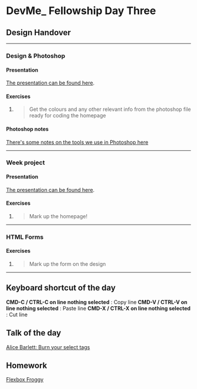 # DevMe_ Fellowship Day Three
## Design Handover

---

### Design & Photoshop

#### Presentation

[The presentation can be found here](https://gitpitch.com/develop-me/fellowship-wk1-beg-html-css?p=day03/01DesignPhotoshop).

#### Exercises

1. > Get the colours and any other relevant info from the photoshop file ready for coding the homepage

#### Photoshop notes

[There's some notes on the tools we use in Photoshop here](photoshopNotes)

---

### Week project

#### Presentation

[The presentation can be found here](https://gitpitch.com/develop-me/fellowship-wk1-beg-html-css?p=day03/02Project).

#### Exercises

1. > Mark up the homepage!

---

### HTML Forms

<!-- #### Presentation

[The presentation can be found here](https://gitpitch.com/develop-me/fellowship-wk1-beg-html-css/newSyl?p=day02/03CSSboxModel#/). -->

#### Exercises

1. > Mark up the form on the design

---


## Keyboard shortcut of the day

**CMD-C / CTRL-C on line nothing selected** : Copy line
**CMD-V / CTRL-V on line nothing selected** : Paste line
**CMD-X / CTRL-X on line nothing selected** : Cut line

## Talk of the day

[Alice Barlett: Burn your select tags](https://www.youtube.com/watch?v=CUkMCQR4TpY)

## Homework

[Flexbox Froggy](http://flexboxfroggy.com/)



